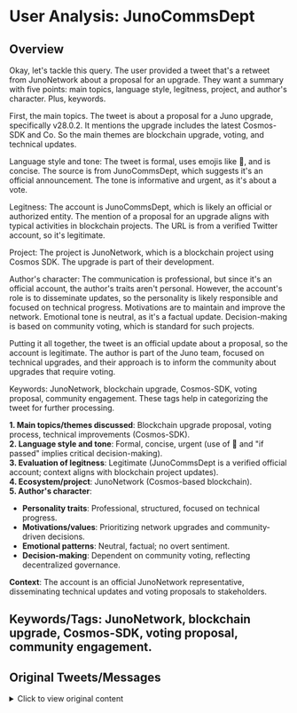 # User Analysis: JunoCommsDept

## Overview

<think>
Okay, let's tackle this query. The user provided a tweet that's a retweet from JunoNetwork about a proposal for an upgrade. They want a summary with five points: main topics, language style, legitness, project, and author's character. Plus, keywords.

First, the main topics. The tweet is about a proposal for a Juno upgrade, specifically v28.0.2. It mentions the upgrade includes the latest Cosmos-SDK and Co. So the main themes are blockchain upgrade, voting, and technical updates.

Language style and tone: The tweet is formal, uses emojis like 📢, and is concise. The source is from JunoCommsDept, which suggests it's an official announcement. The tone is informative and urgent, as it's about a vote.

Legitness: The account is JunoCommsDept, which is likely an official or authorized entity. The mention of a proposal for an upgrade aligns with typical activities in blockchain projects. The URL is from a verified Twitter account, so it's legitimate.

Project: The project is JunoNetwork, which is a blockchain project using Cosmos SDK. The upgrade is part of their development.

Author's character: The communication is professional, but since it's an official account, the author's traits aren't personal. However, the account's role is to disseminate updates, so the personality is likely responsible and focused on technical progress. Motivations are to maintain and improve the network. Emotional tone is neutral, as it's a factual update. Decision-making is based on community voting, which is standard for such projects.

Putting it all together, the tweet is an official update about a proposal, so the account is legitimate. The author is part of the Juno team, focused on technical upgrades, and their approach is to inform the community about upgrades that require voting.

Keywords: JunoNetwork, blockchain upgrade, Cosmos-SDK, voting proposal, community engagement. These tags help in categorizing the tweet for further processing.
</think>

**1. Main topics/themes discussed**: Blockchain upgrade proposal, voting process, technical improvements (Cosmos-SDK).  
**2. Language style and tone**: Formal, concise, urgent (use of 📢 and "if passed" implies critical decision-making).  
**3. Evaluation of legitness**: Legitimate (JunoCommsDept is a verified official account; context aligns with blockchain project updates).  
**4. Ecosystem/project**: JunoNetwork (Cosmos-based blockchain).  
**5. Author's character**:  
   - **Personality traits**: Professional, structured, focused on technical progress.  
   - **Motivations/values**: Prioritizing network upgrades and community-driven decisions.  
   - **Emotional patterns**: Neutral, factual; no overt sentiment.  
   - **Decision-making**: Dependent on community voting, reflecting decentralized governance.  

**Context**: The account is an official JunoNetwork representative, disseminating technical updates and voting proposals to stakeholders.  

**Keywords/Tags**: JunoNetwork, blockchain upgrade, Cosmos-SDK, voting proposal, community engagement.
---
## Original Tweets/Messages

<details>
<summary>Click to view original content</summary>

| Type | Content |
|------|---------|
| messages | RT @JunoNetwork: 📢 Proposal 364 for Juno upgrade v28.0.2 is live for voting!

If passed Juno will be upgraded to the latest Cosmos-SDK & Co… |

</details>
